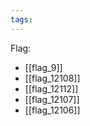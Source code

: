 ```yaml
---
tags:
---
```

Flag:
- [[flag_9]]
- [[flag_12108]]
- [[flag_12112]]
- [[flag_12107]]
- [[flag_12106]]
